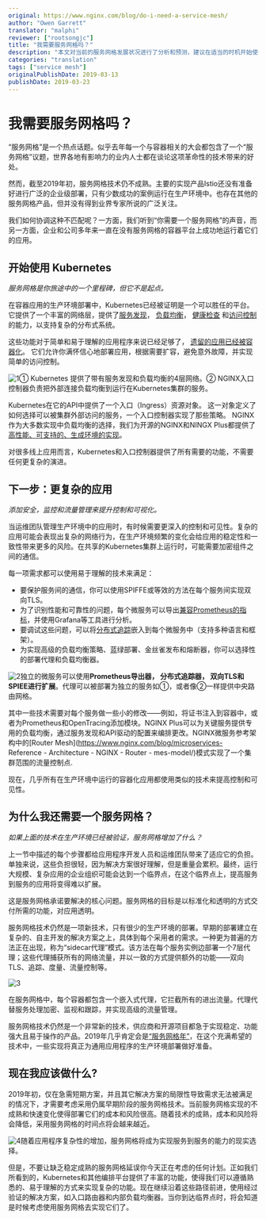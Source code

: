 ```yaml
---
original: https://www.nginx.com/blog/do-i-need-a-service-mesh/
author: "Owen Garrett"
translator: "malphi"
reviewer: ["rootsongjc"]
title: "我需要服务网格吗？"
description: "本文对当前的服务网格发展状况进行了分析和预测，建议在适当的时机开始使用服务网格来替代现有解决方案"
categories: "translation"
tags: ["service mesh"]
originalPublishDate: 2019-03-13
publishDate: 2019-03-23
---
```


# 我需要服务网格吗？

“服务网格”是一个热点话题。似乎去年每一个与容器相关的大会都包含了一个“服务网格”议题，世界各地有影响力的业内人士都在谈论这项革命性的技术带来的好处。

然而，截至2019年初，服务网格技术仍不成熟。主要的实现产品Istio还没有准备好进行广泛的企业级部署，只有少数成功的案例运行在生产环境中。也存在其他的服务网格产品，但并没有得到业界专家所说的广泛关注。

我们如何协调这种不匹配呢？一方面，我们听到“你需要一个服务网格”的声音，而另一方面，企业和公司多年来一直在没有服务网格的容器平台上成功地运行着它们的应用。

## 开始使用 Kubernetes

*服务网格是你旅途中的一个里程碑，但它不是起点。*

在容器应用的生产环境部署中，Kubernetes已经被证明是一个可以胜任的平台。它提供了一个丰富的网络层，提供了[服务发现](https://kubernetes.io/docs/concepts/services-networking/service/#discovering-services)， [负载均衡](https://kubernetes.io/docs/concepts/services-networking/service/#virtual-ips-and-service-proxies)， [健康检查](https://kubernetes.io/docs/concepts/workloads/pods/pod-lifecycle/#container-probes) 和[访问控制](https://kubernetes.io/docs/concepts/services-networking/network-policies/) 的能力，以支持复杂的分布式系统。

这些功能对于简单和易于理解的应用程序来说已经足够了， [遗留的应用已经被容器化](https://www.docker.com/solutions/MTA)。 它们允许你满怀信心地部署应用，根据需要扩容，避免意外故障，并实现简单的访问控制。

![1](https://ws1.sinaimg.cn/large/006tKfTcly1g1byouk0a6j30sg0da3zi.jpg)① Kubernetes 提供了带有服务发现和负载均衡的4层网络。② NGINX入口控制器负责把外部连接负载均衡到运行在Kubernetes集群的服务。

Kubernetes在它的API中提供了一个入口（Ingress）资源对象。 这一对象定义了如何选择可以被集群外部访问的服务，一个入口控制器实现了那些策略。 NGINX作为大多数实现中负载均衡的选择，我们为开源的NGINX和NINGX Plus都提供了[高性能、可支持的、生成环境的实现](https://www.nginx.com/products/nginx/kubernetes-ingress-controller/)。

对很多线上应用而言，Kubernetes和入口控制器提供了所有需要的功能，不需要任何更复杂的演进。

## 下一步：更复杂的应用

*添加安全，监控和流量管理来提升控制和可视化。*

当运维团队管理生产环境中的应用时，有时候需要更深入的控制和可见性。复杂的应用可能会表现出复杂的网络行为，在生产环境频繁的变化会给应用的稳定性和一致性带来更多的风险。在共享的Kubernetes集群上运行时，可能需要加密组件之间的通信。

每一项需求都可以使用易于理解的技术来满足：

- 要保护服务间的通信，你可以使用SPIFFE或等效的方法在每个服务间实现双向TLS。
- 为了识别性能和可靠性的问题，每个微服务可以导出[兼容Prometheus的指标](https://prometheus.io/docs/instrumenting/ters/)，并使用Grafana等工具进行分析。
- 要调试这些问题，可以将[分布式追踪](https://opentracing.io/docs/overview/tracers/)嵌入到每个微服务中（支持多种语言和框架）。
- 为实现高级的负载均衡策略、蓝绿部署、金丝雀发布和熔断器，你可以选择性的部署代理和负载均衡器。

![2](https://ws2.sinaimg.cn/large/006tKfTcly1g1d0pnxtybj30sg0brdgp.jpg)独立的微服务可以使用**Prometheus导出器， 分布式追踪器， 双向TLS和SPIEE进行扩展**。代理可以被部署为独立的服务如①，或者像②一样提供中央路由网格。

其中一些技术需要对每个服务做一些小的修改——例如，将证书注入到容器中，或者为Prometheus和OpenTracing添加模块。NGINX Plus可以为关键服务提供专用的负载均衡，通过服务发现和API驱动的配置来编排更改。NGINX微服务参考架构中的[Router Mesh](https://www.nginx.com/blog/microservices- Reference - Architecture - NGINX - Router - mes-model/)模式实现了一个集群范围的流量控制点.

现在，几乎所有在生产环境中运行的容器化应用都使用类似的技术来提高控制和可见性。

## 为什么我还需要一个服务网格？

*如果上面的技术在生产环境已经被验证，服务网格增加了什么？*

上一节中描述的每个步骤都给应用程序开发人员和运维团队带来了适应它的负担。单独来说，这些负担很轻，因为解决方案很好理解，但是重量会累积。最终，运行大规模、复杂应用的企业组织可能会达到一个临界点，在这个临界点上，提高服务到服务的应用将变得难以扩展。

这是服务网格承诺要解决的核心问题。服务网格的目标是以标准化和透明的方式交付所需的功能，对应用透明。

服务网格技术仍然是一项新技术，只有很少的生产环境的部署。早期的部署建立在复杂的、自主开发的解决方案之上，具体到每个采用者的需求。一种更为普遍的方法正在出现，称为“sidecar代理”模式。该方法在每个服务实例边部署一个7层代理；这些代理捕获所有的网络流量，并以一致的方式提供额外的功能——双向TLS、追踪、度量、流量控制等。

![3](https://ws3.sinaimg.cn/large/006tKfTcly1g1d19j3xxqj30sg0e0wg0.jpg)

在服务网格中，每个容器都包含一个嵌入式代理，它拦截所有的进出流量。代理代替服务处理加密、监视和跟踪，并实现高级的流量管理。

服务网格技术仍然是一个非常新的技术，供应商和开源项目都急于实现稳定、功能强大且易于操作的产品。2019年几乎肯定会是[“服务网格年”](https://businesscomputingworld.co.uk/t/year-of-service-mesh-what-to-in-2019/1345)，在这个充满希望的技术中，一些实现将真正为通用应用程序的生产环境部署做好准备。

## 现在我应该做什么?

2019年初，仅在急需短期方案，并且其它解决方案的局限性导致需求无法被满足的情况下，才需要考虑采用仍属早期阶段的服务网格技术。当前服务网格实现的不成熟和快速变化使得部署它们的成本和风险很高。随着技术的成熟，成本和风险将会降低，采用服务网格的时间点将会越来越近。

![4](https://ws2.sinaimg.cn/large/006tKfTcly1g1d1iior8kj30sg0fxjs0.jpg)随着应用程序复杂性的增加，服务网格将成为实现服务到服务的能力的现实选择。

但是，不要让缺乏稳定成熟的服务网格延误你今天正在考虑的任何计划。正如我们所看到的，Kubernetes和其他编排平台提供了丰富的功能，使得我们可以遵循熟悉的、易于理解的方式来实现复杂的功能。现在继续沿着这些路径前进，使用经过验证的解决方案，如入口路由器和内部负载均衡器。当你到达临界点时，将会知道是时候考虑使用服务网格去实现它们了。
